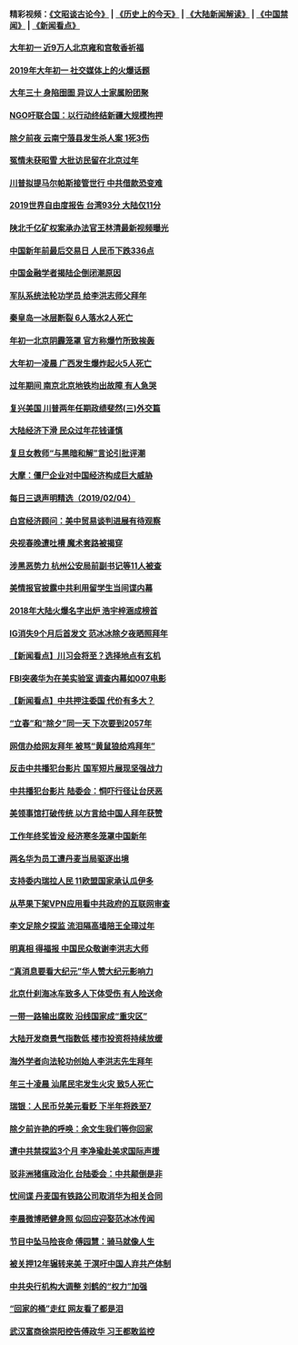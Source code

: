 #### 精彩视频：[《文昭谈古论今》](http://45.32.25.56/wenzhao) | [《历史上的今天》](http://45.32.25.56/today-in-history) | [《大陆新闻解读》](http://45.32.25.56/ntdtv-comedy) | [《中国禁闻》](http://45.32.25.56/ntdtv-news) | [《新闻看点》](http://45.32.25.56/news-insight) 

 #### [大年初一 近9万人北京雍和宫敬香祈福](../pages/nsc413/n11025896.md?t=02051831) 

#### [2019年大年初一  社交媒体上的火爆话题](../pages/nsc413/n11025930.md?t=02051831) 

#### [大年三十 身陷囹圄 异议人士家属盼团聚](../pages/nsc413/n11025786.md?t=02051831) 

#### [NGO吁联合国：以行动终结新疆大规模拘押](../pages/nsc413/n11025969.md?t=02051831) 

#### [除夕前夜 云南宁蒗县发生杀人案 1死3伤](../pages/nsc413/n11025765.md?t=02051831) 

#### [冤情未获昭雪 大批访民留在北京过年](../pages/nsc413/n11025901.md?t=02051831) 

#### [川普拟提马尔帕斯接管世行 中共借款恐变难](../pages/nsc413/n11025872.md?t=02051831) 

#### [2019世界自由度报告 台湾93分 大陆仅11分](../pages/nsc413/n11025846.md?t=02051831) 

#### [陕北千亿矿权案承办法官王林清最新视频曝光](../pages/nsc413/n11025629.md?t=02051831) 


#### [中国新年前最后交易日 人民币下跌336点](../pages/nsc413/n11025624.md?t=02051831) 

#### [中国金融学者揭陆企倒闭潮原因](../pages/nsc413/n11025316.md?t=02051831) 

#### [军队系统法轮功学员 给李洪志师父拜年](../pages/nsc413/n11024026.md?t=02051831) 

#### [秦皇岛一冰层断裂 6人落水2人死亡](../pages/nsc413/n11025523.md?t=02051831) 

#### [年初一北京阴霾笼罩 官方称爆竹所致挨轰](../pages/nsc413/n11025288.md?t=02051831) 

#### [大年初一凌晨 广西发生爆炸起火5人死亡](../pages/nsc413/n11025423.md?t=02051831) 

#### [过年期间 南京北京地铁均出故障 有人急哭](../pages/nsc413/n11025295.md?t=02051831) 

#### [复兴美国 川普两年任期政绩斐然(三)外交篇](../pages/nsc413/n11019595.md?t=02051831) 

#### [大陆经济下滑 民众过年花钱谨慎](../pages/nsc413/n11024645.md?t=02051831) 

#### [复旦女教师“与黑暗和解”言论引批评潮](../pages/nsc413/n11024994.md?t=02051831) 

#### [大摩：僵尸企业对中国经济构成巨大威胁](../pages/nsc413/n11024203.md?t=02051831) 

#### [每日三退声明精选（2019/02/04）](../pages/nsc413/n11025261.md?t=02051831) 

#### [白宫经济顾问：美中贸易谈判进展有待观察](../pages/nsc413/n11024700.md?t=02051831) 

#### [央视春晚遭吐槽 魔术套路被揭穿](../pages/nsc413/n11024594.md?t=02051831) 

#### [涉黑恶势力 杭州公安局前副书记等11人被查](../pages/nsc413/n11024161.md?t=02051831) 

#### [美情报官披露中共利用留学生当间谍内幕](../pages/nsc413/n11024449.md?t=02051831) 

#### [2018年大陆火爆名字出炉 浩宇梓涵成榜首](../pages/nsc413/n11024355.md?t=02051831) 

#### [IG消失9个月后首发文 范冰冰除夕夜晒照拜年](../pages/nsc413/n11024102.md?t=02051831) 

#### [【新闻看点】川习会将至？选择地点有玄机](../pages/nsc413/n11024283.md?t=02051831) 

#### [FBI突袭华为在美实验室 调查内幕如007电影](../pages/nsc413/n11024318.md?t=02051831) 

#### [【新闻看点】中共押注委国 代价有多大？](../pages/nsc413/n11024040.md?t=02051831) 

#### [“立春”和“除夕”同一天 下次要到2057年](../pages/nsc413/n11024160.md?t=02051831) 

#### [网信办给网友拜年 被骂“黄鼠狼给鸡拜年”](../pages/nsc413/n11024215.md?t=02051831) 

#### [反击中共播犯台影片 国军短片展现坚强战力](../pages/nsc413/n11024212.md?t=02051831) 

#### [中共播犯台影片 陆委会：恫吓行径让台厌恶](../pages/nsc413/n11023766.md?t=02051831) 

#### [美领事馆打破传统 以方言给中国人拜年获赞](../pages/nsc413/n11024168.md?t=02051831) 

#### [工作年终奖皆没 经济寒冬笼罩中国新年](../pages/nsc413/n11023953.md?t=02051831) 

#### [两名华为员工遭丹麦当局驱逐出境](../pages/nsc413/n11024140.md?t=02051831) 

#### [支持委内瑞拉人民 11欧盟国家承认瓜伊多](../pages/nsc413/n11023955.md?t=02051831) 

#### [从苹果下架VPN应用看中共政府的互联网审查](../pages/nsc413/n11023852.md?t=02051831) 

#### [李文足除夕探监 流泪隔高墙陪王全璋过年](../pages/nsc413/n11023920.md?t=02051831) 

#### [明真相 得福报 中国民众敬谢李洪志大师](../pages/nsc413/n11021869.md?t=02051831) 


#### [“真消息要看大纪元”华人赞大纪元影响力](../pages/nsc413/n11019162.md?t=02051831) 

#### [北京什刹海冰车致多人下体受伤 有人险送命](../pages/nsc413/n11022990.md?t=02051831) 

#### [一带一路输出腐败 沿线国家成“重灾区”](../pages/nsc413/n11022771.md?t=02051831) 

#### [大陆开发商景气指数低 楼市投资将持续放缓](../pages/nsc413/n11022955.md?t=02051831) 

#### [海外学者向法轮功创始人李洪志先生拜年](../pages/nsc413/n11022780.md?t=02051831) 

#### [年三十凌晨 汕尾民宅发生火灾 致5人死亡](../pages/nsc413/n11023221.md?t=02051831) 

#### [瑞银：人民币兑美元看贬 下半年将跌至7](../pages/nsc413/n11022681.md?t=02051831) 

#### [除夕前许艳的呼唤：余文生我们等你回家](../pages/nsc413/n11022621.md?t=02051831) 

#### [遭中共禁探监3个月 李净瑜赴美求国际声援](../pages/nsc413/n11022861.md?t=02051831) 

#### [驳非洲猪瘟政治化 台陆委会：中共颠倒是非](../pages/nsc413/n11022799.md?t=02051831) 

#### [忧间谍 丹麦国有铁路公司取消华为相关合同](../pages/nsc413/n11022491.md?t=02051831) 

#### [李晨微博晒健身照 似回应迎娶范冰冰传闻](../pages/nsc413/n11022244.md?t=02051831) 

#### [节目中坠马险丧命 傅园慧：骑马就像人生](../pages/nsc413/n11022444.md?t=02051831) 

#### [被关押12年辗转来美 于溟吁中国人弃共产体制](../pages/nsc413/n11022602.md?t=02051831) 

#### [中共央行机构大调整 刘鹤的“权力”加强](../pages/nsc413/n11022568.md?t=02051831) 

#### [“回家的桶”走红 网友看了都是泪](../pages/nsc413/n11022529.md?t=02051831) 

#### [武汉富商徐崇阳控告傅政华 习王都敢监控](../pages/nsc413/n11022212.md?t=02051831) 


